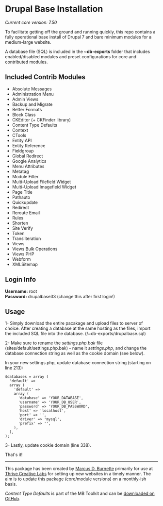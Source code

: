 # Drupal Base Installation

*Current core version: 7.50*

To facilitate getting off the ground and running quickly, this repo contains a fully operational base install of Drupal 7 and bare minimum modules for a medium-large website.

A database file (SQL) is included in the **~db-exports** folder that includes enabled/disabled modules and preset configurations for core and contributed modules.

## Included Contrib Modules

* Absolute Messages
* Administration Menu
* Admin Views
* Backup and Migrate
* Better Formats
* Block Class
* CKEditor (+ CKFinder library)
* Content Type Defaults
* Context
* CTools
* Entity API
* Entity Reference
* Fieldgroup
* Global Redirect
* Google Analytics
* Menu Attributes
* Metatag
* Module Filter
* Multi-Upload Filefield Widget
* Multi-Upload Imagefield Widget
* Page Title
* Pathauto
* Quickupdate
* Redirect
* Reroute Email
* Rules
* Shorten
* Site Verify
* Token
* Transliteration
* Views
* Views Bulk Operations
* Views PHP
* Webform
* XMLSitemap

## Login Info

**Username:** root  
**Password:** drupalbase33 (change this after first login!)

## Usage

1- Simply download the entire pacakage and upload files to server of choice. After creating a database at the same hosting as the files, import the included SQL file into the database. (/~db-exports/drupalbase.sql)

2- Make sure to rename the *settings.php.bak* file (sites/default/settings.php.bak) - name it *settings.php*, and change the database connection string as well as the cookie domain (see below).

In your new settings.php, update database connection string (starting on line 213):

	$databases = array (
	  'default' => 
	  array (
	    'default' => 
	    array (
	      'database' => 'YOUR_DATABASE',
	      'username' => 'YOUR_DB_USER',
	      'password' => 'YOUR_DB_PASSWORD',
	      'host' => 'localhost',
	      'port' => '',
	      'driver' => 'mysql',
	      'prefix' => '',
	    ),
	  ),
	);

3- Lastly, update cookie domain (line 338).

That's it!

---

This package has been created by [Marcus D. Burnette](http://www.mburnette.com) primarily for use at [Thrive Creative Labs](http://www.thrivecreativelabs.com) for setting up new websites in a timely manner. The aim is to update this package (core/module versions) on a monthly-ish basis.

*Content Type Defaults* is part of the MB Toolkit and can be [downloaded on GitHub](http://www.github.com/mburnette).